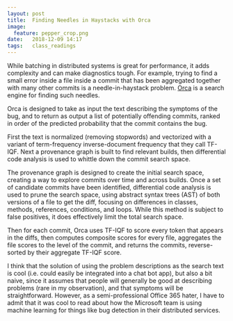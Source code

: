 ```yaml
---
layout: post
title:  Finding Needles in Haystacks with Orca
image:
  feature: pepper_crop.png
date:   2018-12-09 14:17
tags:   class_readings
---
```


While batching in distributed systems is great for performance, it adds complexity and can make diagnostics tough. For example, trying to find a small error inside a file inside a commit that has been aggregated together with many other commits is a needle-in-haystack problem. [Orca](https://www.usenix.org/conference/osdi18/presentation/bhagwan) is a search engine for finding such needles. 

Orca is designed to take as input the text describing the symptoms of the bug, and to return as output a list of potentially offending commits, ranked in order of the predicted probability that the commit contains the bug. 

First the text is normalized (removing stopwords) and vectorized with a variant of term-frequency inverse-document frequency that they call TF-IQF. Next a provenance graph is built to find relevant builds, then differential code analysis is used to whittle down the commit search space. 

The provenance graph is designed to create the initial search space, creating a way to explore commits over time and across builds. Once a set of candidate commits have been identified, differential code analysis is used to prune the search space, using abstract syntax trees (AST) of both versions of a file to get the diff, focusing on differences in classes, methods, references, conditions, and loops. While this method is subject to false positives, it does effectively limit the total search space.

Then for each commit, Orca uses TF-IQF to score every token that appears in the diffs, then computes composite scores for every file, aggregates the file scores to the level of the commit, and returns the commits, reverse-sorted by their aggregate TF-IQF score. 

I think that the solution of using the problem descriptions as the search text is cool (i.e. could easily be integrated into a chat bot app), but also a bit naive, since it assumes that people will generally be good at describing problems (rare in my observation), and that symptoms will be straightforward. However, as a semi-professional Office 365 hater, I have to admit that it was cool to read about how the Microsoft team is using machine learning for things like bug detection in their distributed services.
